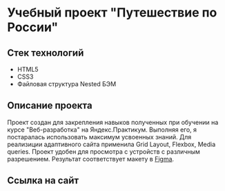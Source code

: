# Учебный проект "Путешествие по России"

## Стек технологий
* HTML5  
* CSS3  
* Файловая структура Nested БЭМ

## Описание проекта
Проект создан для закрепления навыков полученных при обучении на курсе "Веб-разработка" на Яндекс.Практикум. Выполняя его, я постаралась использовать максимум усвоенных знаний. Для реализиции адаптивного сайта применила Grid Layout, Flexbox, Media queries. Проект удобен для просмотра с устройств с различным разрешением. Результат соответствует макету в [Figma](https://www.figma.com/file/5S2WSbEFL6awjVWJ0NWL8Q/Sprint-3_-Russia-_-desktop-%2B-mobile?node-id=62863%3A870&t=GuUW7lPzD7tb4g4P-0).

## Ссылка на сайт



